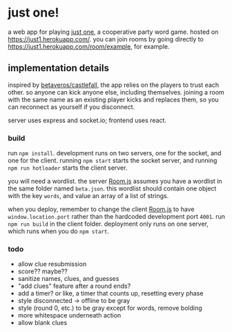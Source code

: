# just one!

a web app for playing [just one](https://boardgamegeek.com/boardgame/254640/just-one), a cooperative party word game. hosted on https://just1.herokuapp.com/. you can join rooms by going directly to https://just1.herokuapp.com/room/example, for example.

## implementation details

inspired by [betaveros/castlefall](https://github.com/betaveros/castlefall), the app relies on the players to trust each other. so anyone can kick anyone else, including themselves. joining a room with the same name as an existing player kicks and replaces them, so you can reconnect as yourself if you disconnect.

server uses express and socket.io; frontend uses react.

### build

run `npm install`. development runs on two servers, one for the socket, and one for the client. running `npm start` starts the socket server, and running `npm run hotloader` starts the client server.

you will need a wordlist. the server [Room.js](server/Room.js) assumes you have a wordlist in the same folder named `beta.json`. this wordlist should contain one object with the key `words`, and value an array of a list of strings.

when you deploy, remember to change the client [Room.js](client/Room.js) to have `window.location.port` rather than the hardcoded development port `4001`. run `npm run build` in the client folder. deployment only runs on one server, which runs when you do `npm start`.

### todo

- allow clue resubmission
- score?? maybe??
- sanitize names, clues, and guesses
- "add clues" feature after a round ends?
- add a timer? or like, a timer that counts up, resetting every phase
- style disconnected -> offline to be gray
- style (round 0, etc.) to be gray except for words, remove bolding
- more whitespace underneath action
- allow blank clues
